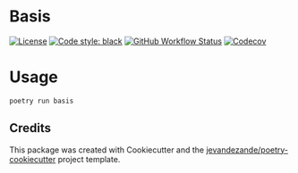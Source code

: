 # Basis

[![License](https://img.shields.io/github/license/jevandezande/basis)](https://github.com/jevandezande/basis/blob/master/LICENSE)
[![Code style: black](https://img.shields.io/badge/code%20style-black-000000.svg)](https://github.com/psf/black)
[![GitHub Workflow Status](https://img.shields.io/github/actions/workflow/status/jevandezande/basis/test.yml?branch=master)](https://github.com/jevandezande/basis/actions/)
[![Codecov](https://img.shields.io/codecov/c/github/jevandezande/basis)](https://codecov.io/gh/jevandezande/basis)

# Usage
`poetry run basis`


## Credits
This package was created with Cookiecutter and the [jevandezande/poetry-cookiecutter](https://github.com/jevandezande/poetry-cookiecutter) project template.

